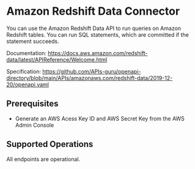 # Amazon Redshift Data Connector
You can use the Amazon Redshift Data API to run queries on Amazon Redshift tables. You can run SQL statements, which are committed if the statement succeeds.

Documentation: https://docs.aws.amazon.com/redshift-data/latest/APIReference/Welcome.html

Specification: https://github.com/APIs-guru/openapi-directory/blob/main/APIs/amazonaws.com/redshift-data/2019-12-20/openapi.yaml

## Prerequisites

+ Generate an AWS Acess Key ID and AWS Secret Key from the AWS Admin Console

## Supported Operations
All endpoints are operational.